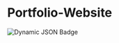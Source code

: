 # Portfolio-Website

![Dynamic JSON Badge](https://img.shields.io/badge/dynamic/json?url=https%3A%2F%2Fapi.coderabbit.ai%2Fstats%2Fgithub%2FJeremyFriesenGitHub%2FPortfolio-Website)
